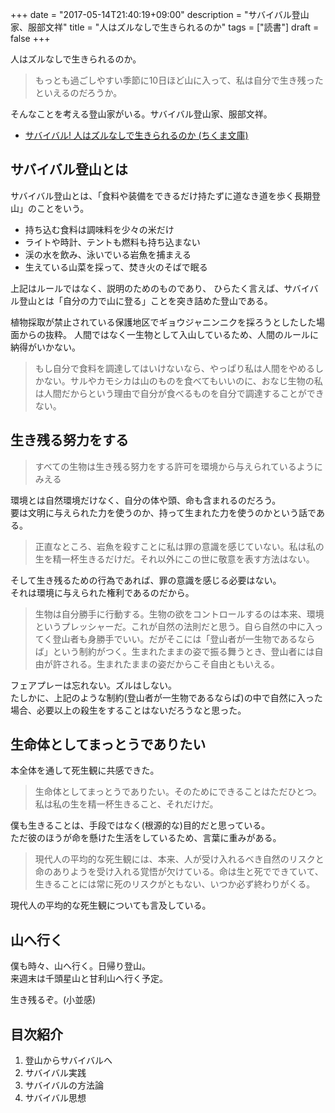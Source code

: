 +++
date = "2017-05-14T21:40:19+09:00"
description = "サバイバル登山家、服部文祥"
title = "人はズルなしで生きられるのか"
tags = ["読書"]
draft = false
+++

人はズルなしで生きられるのか。

> もっとも過ごしやすい季節に10日ほど山に入って、私は自分で生き残ったといえるのだろうか。

そんなことを考える登山家がいる。サバイバル登山家、服部文祥。  

- <a target="_blank" href="https://www.amazon.co.jp/gp/product/4480433694/ref=as_li_tl?ie=UTF8&camp=247&creative=1211&creativeASIN=4480433694&linkCode=as2&tag=kotazi-22&linkId=00119248d6d4ee51dff102265d13f57b">サバイバル! 人はズルなしで生きられるのか (ちくま文庫)</a>


## サバイバル登山とは

サバイバル登山とは、「食料や装備をできるだけ持たずに道なき道を歩く長期登山」のことをいう。

- 持ち込む食料は調味料を少々の米だけ
- ライトや時計、テントも燃料も持ち込まない
- 渓の水を飲み、泳いでいる岩魚を捕まえる
- 生えている山菜を採って、焚き火のそばで眠る

上記はルールではなく、説明のためのものであり、
ひらたく言えば、サバイバル登山とは「自分の力で山に登る」ことを突き詰めた登山である。

植物採取が禁止されている保護地区でギョウジャニンニクを採ろうとしたした場面からの抜粋。
人間ではなく一生物として入山しているため、人間のルールに納得がいかない。

> もし自分で食料を調達してはいけないなら、やっぱり私は人間をやめるしかない。サルやカモシカは山のものを食べてもいいのに、おなじ生物の私は人間だからという理由で自分が食べるものを自分で調達することができない。


## 生き残る努力をする

> すべての生物は生き残る努力をする許可を環境から与えられているようにみえる

環境とは自然環境だけなく、自分の体や頭、命も含まれるのだろう。  
要は文明に与えられた力を使うのか、持って生まれた力を使うのかという話である。

> 正直なところ、岩魚を殺すことに私は罪の意識を感じていない。私は私の生を精一杯生きるだけだ。それ以外にこの世に敬意を表す方法はない。

そして生き残るための行為であれば、罪の意識を感じる必要はない。  
それは環境に与えられた権利であるのだから。

> 生物は自分勝手に行動する。生物の欲をコントロールするのは本来、環境というプレッシャーだ。これが自然の法則だと思う。自ら自然の中に入ってく登山者も身勝手でいい。だがそこには「登山者が一生物であるならば」という制約がつく。生まれたままの姿で振る舞うとき、登山者には自由が許される。生まれたままの姿だからこそ自由ともいえる。

フェアプレーは忘れない。ズルはしない。  
たしかに、上記のような制約(登山者が一生物であるならば)の中で自然に入った場合、必要以上の殺生をすることはないだろうなと思った。


## 生命体としてまっとうでありたい
 
本全体を通して死生観に共感できた。  


> 生命体としてまっとうでありたい。そのためにできることはただひとつ。私は私の生を精一杯生きること、それだけだ。

僕も生きることは、手段ではなく(根源的な)目的だと思っている。  
ただ彼のほうが命を懸けた生活をしているため、言葉に重みがある。

> 現代人の平均的な死生観には、本来、人が受け入れるべき自然のリスクと命のありようを受け入れる覚悟が欠けている。命は生と死でできていて、生きることには常に死のリスクがともない、いつか必ず終わりがくる。

現代人の平均的な死生観についても言及している。

## 山へ行く

僕も時々、山へ行く。日帰り登山。  
来週末は千頭星山と甘利山へ行く予定。

生き残るぞ。(小並感)


## 目次紹介

1. 登山からサバイバルへ
2. サバイバル実践
3. サバイバルの方法論
4. サバイバル思想
